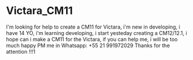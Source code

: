 # Victara_CM11
I'm looking for help to create a CM11 for Victara, i'm new in developing, i have 14 YO, i'm learning developing, i start yesteday creating a CM12/12.1, i hope can i make a CM11 for the Victara, if you can help me, i will be too much happy
PM me in Whatsapp: +55 21 991972029
Thanks for the attention !!!1
